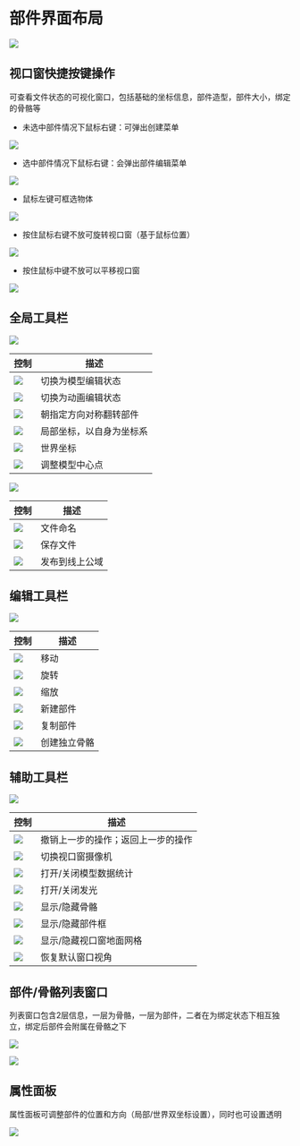 # 部件界面布局

![](/QQ20241113-001236.png)

## 视口窗快捷按键操作
可查看文件状态的可视化窗口，包括基础的坐标信息，部件造型，部件大小，绑定的骨骼等

- 未选中部件情况下鼠标右键：可弹出创建菜单

![](/不选中部件鼠标右键.gif)

- 选中部件情况下鼠标右键：会弹出部件编辑菜单

![](/选中部件后鼠标右键.gif)

- 鼠标左键可框选物体

![](/鼠标左键框选.gif)

- 按住鼠标右键不放可旋转视口窗（基于鼠标位置）

![](/按住鼠标右键旋转.gif)

- 按住鼠标中键不放可以平移视口窗

![](/按住鼠标中键平移.gif)


## 全局工具栏

![](/QQ20241113-001357.png)

| 控制 | 描述 |
| --- | --- |
| ![](/QQ20241113-001505.png) | 切换为模型编辑状态 |
| ![](/QQ20241113-001526.png) | 切换为动画编辑状态 |
| ![](/QQ20241113-001539.png) | 朝指定方向对称翻转部件 |
| ![](/QQ20241113-001554.png) | 局部坐标，以自身为坐标系  |
| ![](/QQ20241113-001610.png) | 世界坐标 |
| ![](/QQ20241113-001622.png) | 调整模型中心点 |


![](/QQ20241113-001428.png)


| 控制 | 描述 |
| --- | --- |
| ![](/QQ20241113-001752.png) | 文件命名 |
| ![](/QQ20241113-001804.png) | 保存文件 |
| ![](/QQ20241113-001815.png) | 发布到线上公域 |


## 编辑工具栏

![](/QQ20241113-001911.png)

| 控制 | 描述 |
| --- | --- |
| ![](/QQ20241113-001927.png) | 移动 |
| ![](/QQ20241113-001942.png) | 旋转 |
| ![](/QQ20241113-001942.png) | 缩放 |
| ![](/QQ20241113-002030.png) | 新建部件 |
| ![](/QQ20241113-002008.png) | 复制部件 |
| ![](/QQ20241113-002041.png) | 创建独立骨骼 |

## 辅助工具栏

![](/QQ20241113-003022.png)

| 控制 | 描述 |
| --- | --- |
| ![](/QQ20241113-003114.png) | 撤销上一步的操作；返回上一步的操作 |
| ![](/QQ20241113-003125.png) | 切换视口窗摄像机 |
| ![](/QQ20241113-003136.png) | 打开/关闭模型数据统计 |
| ![](/QQ20241113-003159.png) | 打开/关闭发光 |
| ![](/QQ20241113-003208.png) | 显示/隐藏骨骼 |
| ![](/QQ20241113-003217.png) | 显示/隐藏部件框 |
| ![](/QQ20241113-003228.png) | 显示/隐藏视口窗地面网格 |
| ![](/QQ20241113-003240.png) | 恢复默认窗口视角 |


## 部件/骨骼列表窗口
列表窗口包含2层信息，一层为骨骼，一层为部件，二者在为绑定状态下相互独立，绑定后部件会附属在骨骼之下

![](/QQ20241113-003605.png)

![](/QQ20241113-003625.png)

## 属性面板

属性面板可调整部件的位置和方向（局部/世界双坐标设置），同时也可设置透明


![](/QQ20241113-003702.png)